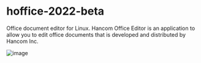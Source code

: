 # hoffice-2022-beta
Office document editor for Linux. Hancom Office Editor is an application to allow you to edit office documents that is developed and distributed by Hancom Inc.

![image](https://github.com/user-attachments/assets/0eed7d7c-eaec-4e34-a93e-01e35ddaa393)
